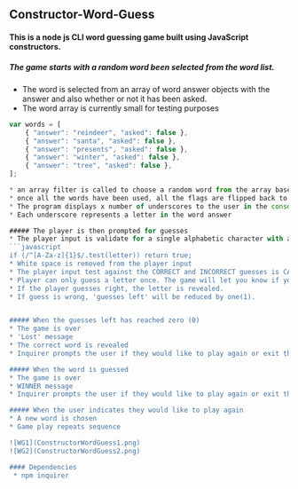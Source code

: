 ## Constructor-Word-Guess


#### This is a node js CLI word guessing game built using JavaScript constructors. 

##### The game starts with a random word been selected from the word list. 
* The word is selected from an array of word answer objects with the answer and also whether or not it has been asked.
* The word array is currently small for testing purposes
```javascript
var words = [
    { "answer": "reindeer", "asked": false },
    { "answer": "santa", "asked": false },
    { "answer": "presents", "asked": false },
    { "answer": "winter", "asked": false },
    { "answer": "tree", "asked": false },
];

* an array filter is called to choose a random word from the array based on whether or not it has been asked before
* once all the words have been used, all the flags are flipped back to false
* The program displays x number of underscores to the user in the console window where x is the length of the word.
* Each underscore represents a letter in the word answer

##### The player is then prompted for guesses
* The player input is validate for a single alphabetic character with a regular expression
```javascript
if (/^[A-Za-z]{1}$/.test(letter)) return true;
* White space is removed from the player input
* The player input test against the CORRECT and INCORRECT guesses is CASE INSENSITIVE
* Player can only guess a letter once. The game will let you know if you guess the same letter and also show a list of your already guessed incorrect letters and redisplay the word answer with underscores/correct letters.  
* If the player guesses right, the letter is revealed.
* If guess is wrong, 'guesses left' will be reduced by one(1).


##### When the guesses left has reached zero (0)
* The game is over
* 'Lost' message 
* The correct word is revealed
* Inquirer prompts the user if they would like to play again or exit the program

##### When the word is guessed
* The game is over
* WINNER message 
* Inquirer prompts the user if they would like to play again or exit the program

##### When the user indicates they would like to play again
* A new word is chosen
* Game play repeats sequence

![WG1](ConstructorWordGuess1.png)
![WG2](ConstructorWordGuess2.png)

#### Dependencies
 * npm inquirer
